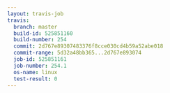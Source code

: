 ```yaml
---
layout: travis-job
travis:
  branch: master
  build-id: 525851160
  build-number: 254
  commit: 2d767e89307483376f8cce030cd4b59a52abe018
  commit-range: 5d32a48bb365...2d767e893074
  job-id: 525851161
  job-number: 254.1
  os-name: linux
  test-result: 0
---
```

